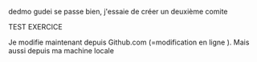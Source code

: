 dedmo gudei se passe bien, j'essaie de créer un deuxième comite


 TEST
 EXERCICE

Je modifie maintenant depuis Github.com (=modification en ligne ). Mais aussi depuis ma machine locale
